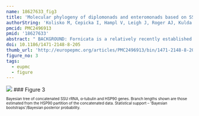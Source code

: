 ```yaml
---
name: 18627633_fig3
title: 'Molecular phylogeny of diplomonads and enteromonads based on SSU rRNA, alpha-tubulin and HSP90 genes: implications for the evolutionary history of the double karyomastigont of diplomonads.'
authorString: 'Kolisko M, Cepicka I, Hampl V, Leigh J, Roger AJ, Kulda J, Simpson AG, Flegr J.'
pmcid: PMC2496913
pmid: '18627633'
abstract: " BACKGROUND: Fornicata is a relatively recently established group of protists that includes the diplokaryotic diplomonads (which have two similar nuclei per cell), and the monokaryotic enteromonads, retortamonads and Carpediemonas, with the more typical one nucleus per cell. The monophyly of the group was confirmed by molecular phylogenetic studies, but neither the internal phylogeny nor its position on the eukaryotic tree has been clearly resolved. RESULTS: Here we have introduced data for three genes (SSU rRNA, alpha-tubulin and HSP90) with a wide taxonomic sampling of Fornicata, including ten isolates of enteromonads, representing the genera Trimitus and Enteromonas, and a new undescribed enteromonad genus. The diplomonad sequences formed two main clades in individual gene and combined gene analyses, with Giardia (and Octomitus) on one side of the basal divergence and Spironucleus, Hexamita and Trepomonas on the other. Contrary to earlier evolutionary scenarios, none of the studied enteromonads appeared basal to diplokaryotic diplomonads. Instead, the enteromonad isolates were all robustly situated within the second of the two diplomonad clades. Furthermore, our analyses suggested that enteromonads do not constitute a monophyletic group, and enteromonad monophyly was statistically rejected in 'approximately unbiased' tests of the combined gene data. CONCLUSION: We suggest that all higher taxa intended to unite multiple enteromonad genera be abandoned, that Trimitus and Enteromonas be considered as part of Hexamitinae, and that the term 'enteromonads' be used in a strictly utilitarian sense. Our result suggests either that the diplokaryotic condition characteristic of diplomonads arose several times independently, or that the monokaryotic cell of enteromonads originated several times independently by secondary reduction from the diplokaryotic state. Both scenarios are evolutionarily complex. More comparative data on the similarity of the genomes of the two nuclei of diplomonads will be necessary to resolve which evolutionary scenario is more probable."
doi: 10.1186/1471-2148-8-205
thumb_url: 'http://europepmc.org/articles/PMC2496913/bin/1471-2148-8-205-3.gif'
figure_no: 3
tags:
  - eupmc
  - figure
---
```

<img src='http://europepmc.org/articles/PMC2496913/bin/1471-2148-8-205-3.jpg' style='max-height: 300px'>
### Figure 3
<p style='font-size: 10px;'>Bayesian tree of concatenated SSU rRNA, α-tubulin and HSP90 genes. Branch lengths shown are those estimated from the HSP90 partition of the concatenated data. Statistical support – 'Bayesian bootstraps'/Bayesian posterior probability.</p>